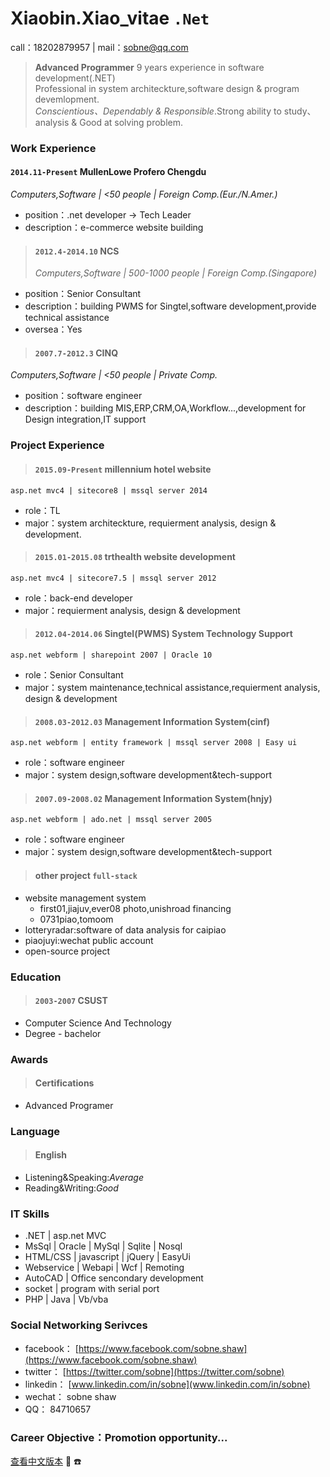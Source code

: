 
#  Xiaobin.Xiao_vitae `.Net`  

  call：18202879957 | mail：sobne@qq.com 

> **Advanced Programmer** 9 years experience in software development(.NET)  
> Professional in system architeckture,software design & program devemlopment.  
> *Conscientious、Dependably & Responsible*.Strong ability to study、analysis & Good at solving problem.

### Work Experience

#### `2014.11-Present` MullenLowe Profero Chengdu

  *Computers,Software | <50 people | Foreign Comp.(Eur./N.Amer.)*  
  *  position：.net developer -> Tech Leader  
  *  description：e-commerce website building
   
> #### `2012.4-2014.10` NCS  
> *Computers,Software | 500-1000 people | Foreign Comp.(Singapore)*  
  *  position：Senior Consultant  
  *  description：building PWMS for Singtel,software development,provide technical assistance  
  *  oversea：Yes
   
> #### `2007.7-2012.3` CINQ  
*Computers,Software | <50 people | Private Comp.*  
  *  position：software engineer  
  *  description：building MIS,ERP,CRM,OA,Workflow...,development for Design integration,IT support
   
### Project Experience  
> #### `2015.09-Present` millennium hotel website  
`asp.net mvc4 | sitecore8 | mssql server 2014 `  
  *  role：TL  
  *  major：system architeckture, requierment analysis, design & development.  
   
> #### `2015.01-2015.08` trthealth website development  
`asp.net mvc4 | sitecore7.5 | mssql server 2012 `  
  *  role：back-end developer  
  *  major：requierment analysis, design & development  
   
> #### `2012.04-2014.06` Singtel(PWMS) System Technology Support  
`asp.net webform | sharepoint 2007 | Oracle 10 `  
  *  role：Senior Consultant  
  *  major：system maintenance,technical assistance,requierment analysis, design & development  
   
> #### `2008.03-2012.03` Management Information System(cinf)  
`asp.net webform | entity framework | mssql server 2008 | Easy ui `  
  *  role：software engineer  
  *  major：system design,software development&tech-support  
   
> #### `2007.09-2008.02` Management Information System(hnjy)  
`asp.net webform | ado.net | mssql server 2005 `  
  *  role：software engineer  
  *  major：system design,software development&tech-support  
   
> #### other project `full-stack`  
  - website management system  
    - first01,jiajuv,ever08 photo,unishroad financing  
    - 0731piao,tomoom  
  - lotteryradar:software of data analysis for caipiao  
  - piaojuyi:wechat public account  
  - open-source project  
   
### Education  
> #### `2003-2007` CSUST  
  *  Computer Science And Technology  
  *  Degree - bachelor

### Awards  
> #### Certifications  
   *  Advanced Programer
  
### Language  
> #### English  
   * Listening&Speaking:*Average*  
   * Reading&Writing:*Good*
   
### IT Skills  
  * .NET | asp.net MVC
  * MsSql | Oracle | MySql | Sqlite | Nosql
  * HTML/CSS | javascript | jQuery | EasyUi
  * Webservice | Webapi | Wcf | Remoting
  * AutoCAD | Office sencondary development
  * socket | program with serial port
  * PHP | Java | Vb/vba
   

### Social Networking Serivces
  * facebook： [https://www.facebook.com/sobne.shaw](https://www.facebook.com/sobne.shaw)
  * twitter：  [https://twitter.com/sobne](https://twitter.com/sobne)
  * linkedin： [www.linkedin.com/in/sobne](www.linkedin.com/in/sobne)
  * wechat：   sobne shaw
  * QQ：       84710657

### Career Objective：Promotion opportunity...

[查看中文版本](https://sobne.github.io/zh)
 :e-mail:
 :phone:

```
```
